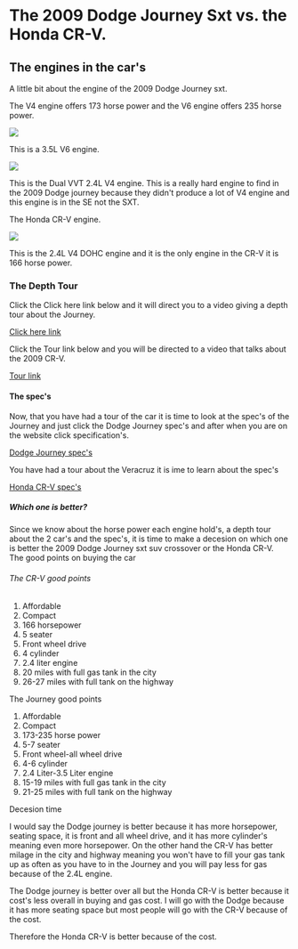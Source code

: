 <html>
<head>
</head>
<body>
<h1> The 2009 Dodge Journey Sxt vs. the Honda CR-V.</h1>
<h2>The engines in the car's</h2>
<p>
A little bit about the engine of the 2009 Dodge Journey sxt.
</p>
<p>The V4 engine offers 173 horse power and the V6 engine offers 235 horse power.</p>
<img src="https://cdn04.carsforsale.com/3/1008987/6954112/830343884.jpg"> 
<div class="image">
    <p class="caption">This is a 3.5L V6 engine.</p>
  </div>

<img src="https://i.ytimg.com/vi/XWUVbQw2fEw/maxresdefault.jpg">
<p>This is the Dual VVT 2.4L V4 engine. This is a really hard engine to find in the 2009 Dodge journey because they didn't produce a lot of V4 engine and this engine is in the SE not the SXT.</p>

<p>The Honda CR-V engine.</p>
<img src="http://autoguide.com.vsassets.com/blog/wp-content/uploads/2014/06/2008_CR_V_EX_L_130.jpg">
<p>This is the 2.4L V4 DOHC engine and it is the only engine in the CR-V it is 166 horse power.</p>
<h3>The Depth Tour</h3>
<p>Click the Click here link below and it will direct you to a video giving a depth tour about the Journey.</p>
<a href="https://www.youtube.com/watch?v=-4BQMOlX0Oo"> Click here link</a>
<p>Click the Tour link below and you will be directed to a video that talks about the 2009 CR-V.</p>
<a href="https://www.youtube.com/watch?v=mcXRh4d4nbw">Tour link</a>
<h4>The spec's</h4>
<p>Now, that you have had a tour of the car it is time to look at the spec's of the Journey and just click the Dodge Journey spec's and after when you are on the website click specification's.</p>
<a href="https://www.edmunds.com/dodge/journey/2009/st-100973342/features-specs/"> Dodge Journey spec's</a>
<p> </p>
<p> </p>
<p>You have had a tour about the Veracruz it is ime to learn about the spec's</p>
<a href="http://recalls.owners.honda.com/vehicles/information/2009/CR-V/specs#mid^RE3839EW">Honda CR-V spec's</a>
<h5>Which one is better?</h5>
<p>Since we know about the horse power each engine hold's, a depth tour about the 2 car's and the spec's, it is time to make a decesion on which one is better the 2009 Dodge Journey sxt suv crossover or the Honda CR-V. The good points on buying the car</p>
<h6>The CR-V good points</h6>
<ol>
<li>Affordable</li>
<li>Compact</li>
<li>166 horsepower</li>
<li>5 seater</li>
<li>Front wheel drive</li>
<li>4 cylinder</li>
<li>2.4 liter engine</li>
<li>20 miles with full gas tank in the city</li>
<li>26-27 miles with full tank on the highway</li>
</ol>
<h7>The Journey good points</h7>
<ol>
<li>Affordable</li>
<li>Compact</li>
<li>173-235 horse power</li>
<li>5-7 seater</li>
<li>Front wheel-all wheel drive</li>
<li>4-6 cylinder</li>
<li>2.4 Liter-3.5 Liter engine</li>
<li>15-19 miles with full gas tank in the city</li>
<li>21-25 miles with full tank on the highway</li>
</ol>
<h8>Decesion time</h8>
<p>I would say the Dodge journey is better because it has more horsepower, seating space, it is front and all wheel drive, and it has more cylinder's meaning even more horsepower. On the other hand the CR-V has better milage in the city and highway meaning you won't have to fill your gas tank up as often as you have to in the Journey and you will pay less for gas because of the 2.4L engine.</p>
<p>The Dodge journey is better over all but the Honda CR-V is better because it cost's less overall in buying and gas cost.
I will go with the Dodge because it has more seating space but most people will go with the CR-V because of the cost.</p>
<p>Therefore the Honda CR-V is better because of the cost.</p>
</body>
</html>
